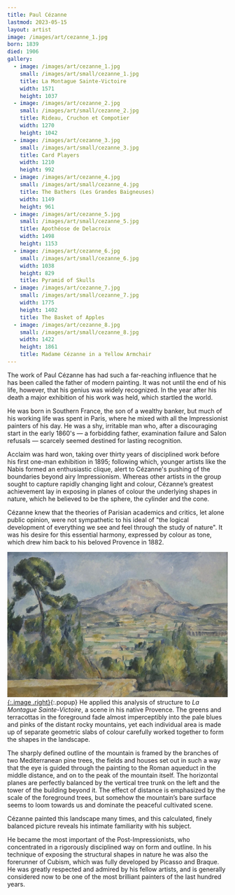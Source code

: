 ```yaml
---
title: Paul Cézanne
lastmod: 2023-05-15
layout: artist
image: /images/art/cezanne_1.jpg
born: 1839
died: 1906
gallery:
  - image: /images/art/cezanne_1.jpg
    small: /images/art/small/cezanne_1.jpg
    title: La Montague Sainte-Victoire
    width: 1571
    height: 1037
  - image: /images/art/cezanne_2.jpg
    small: /images/art/small/cezanne_2.jpg
    title: Rideau, Cruchon et Compotier 
    width: 1270
    height: 1042
  - image: /images/art/cezanne_3.jpg
    small: /images/art/small/cezanne_3.jpg
    title: Card Players
    width: 1210
    height: 992
  - image: /images/art/cezanne_4.jpg
    small: /images/art/small/cezanne_4.jpg
    title: The Bathers (Les Grandes Baigneuses)
    width: 1149
    height: 961 
  - image: /images/art/cezanne_5.jpg
    small: /images/art/small/cezanne_5.jpg
    title: Apothéose de Delacroix
    width: 1498
    height: 1153
  - image: /images/art/cezanne_6.jpg
    small: /images/art/small/cezanne_6.jpg
    width: 1038
    height: 829
    title: Pyramid of Skulls
  - image: /images/art/cezanne_7.jpg
    small: /images/art/small/cezanne_7.jpg
    width: 1775
    height: 1402
    title: The Basket of Apples
  - image: /images/art/cezanne_8.jpg
    small: /images/art/small/cezanne_8.jpg
    width: 1422
    height: 1861
    title: Madame Cézanne in a Yellow Armchair
---
```


The work of Paul Cézanne has had such a far-reaching influence that he has been
called the father of modern painting. It was not until the end of his life,
however, that his genius was widely recognized. In the year after his death a
major exhibition of his work was held, which startled the world.

He was born in Southern France, the son of a wealthy banker, but much of his
working life was spent in Paris, where he mixed with all the Impressionist
painters of his day. He was a shy, irritable man who, after a discouraging
start in the early 1860's &mdash; a forbidding father, examination failure and Salon
refusals &mdash; scarcely seemed destined for lasting recognition.

Acclaim was hard won, taking over thirty years of disciplined work before his
first one-man exhibition in 1895; following which, younger artists like the
Nabis formed an enthusiastic clique, alert to Cézanne's pushing of the
boundaries beyond airy Impressionism.  Whereas other artists in the group
sought to capture rapidly changing light and colour, Cézanne’s greatest
achievement lay in exposing in planes of colour the underlying shapes in
nature, which he believed to be the sphere, the cylinder and the cone.

Cézanne knew that the theories of Parisian academics and critics, let alone
public opinion, were not sympathetic to his ideal of "the logical development
of everything we see and feel through the study of nature". It was his desire
for this essential harmony, expressed by colour as tone, which drew him back to
his beloved Provence in 1882.

[![La Montague Sainte-Victoire](/images/art/cezanne_1.jpg){:.image .right}](/images/art/cezanne_1.jpg){:.popup}
He applied this analysis of structure to _La Montague Sainte-Victoire_, a scene
in his native Provence. The greens and terracottas in the foreground fade
almost imperceptibly into the pale blues and pinks of the distant rocky
mountains, yet each individual area is made up of separate geometric slabs of
colour carefully worked together to form the shapes in the landscape.

The sharply defined outline of the mountain is framed by the branches of two
Mediterranean pine trees, the fields and houses set out in such a way that the
eye is guided through the painting to the Roman aqueduct in the middle
distance, and on to the peak of the mountain itself.  The horizontal planes are
perfectly balanced by the vertical tree trunk on the left and the tower of the
building beyond it.  The effect of distance is emphasized by the scale of the
foreground trees, but somehow the mountain’s bare surface seems to loom towards
us and dominate the peaceful cultivated scene.

Cézanne painted this landscape many times, and this calculated, finely balanced
picture reveals his intimate familiarity with his subject.

He became the most important of the Post-Impressionists, who concentrated in a
rigorously disciplined way on form and outline. In his technique of exposing
the structural shapes in nature he was also the forerunner of Cubism, which was
fully developed by Picasso and Braque. He was greatly respected and admired by
his fellow artists, and is generally considered now to be one of the most
brilliant painters of the last hundred years.
